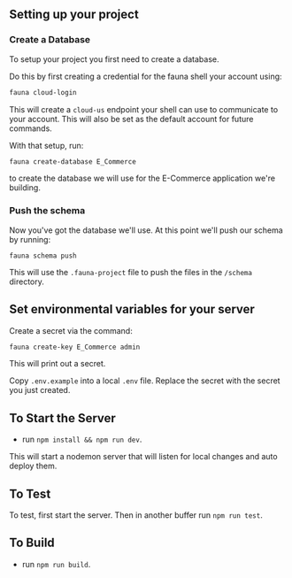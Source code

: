 ## Setting up your project

### Create a Database
To setup your project you first need to create a database.

Do this by first creating a credential for the fauna shell your account using:

```sh
fauna cloud-login
```

This will create a `cloud-us` endpoint your shell can use to communicate to your account. This will also be set as the default account for future commands.

With that setup, run:

```sh
fauna create-database E_Commerce
```

to create the database we will use for the E-Commerce application we're building.

### Push the schema

Now you've got the database we'll use. At this point we'll push our schema by running:

```
fauna schema push
```

This will use the `.fauna-project` file to push the files in the `/schema` directory.


## Set environmental variables for your server

Create a secret via the command:

```sh
fauna create-key E_Commerce admin
```

This will print out a secret.

Copy `.env.example` into a local `.env` file. Replace the secret with the secret you just created.

## To Start the Server

- run `npm install && npm run dev`.

This will start a nodemon server that will listen for local changes and auto deploy them.

## To Test

To test, first start the server. Then in another buffer run `npm run test`.

## To Build

- run `npm run build`.
